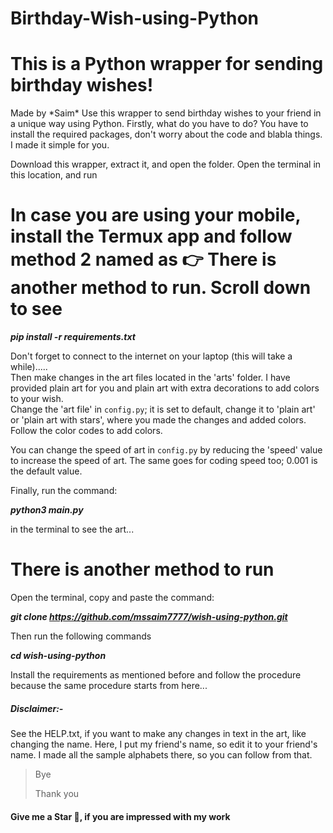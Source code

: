 # Birthday-Wish-using-Python
<h1>This is a Python wrapper for sending birthday wishes!</h1> 
Made by *Saim* Use this wrapper to send birthday wishes to your friend in a unique way using Python.  
Firstly, what do you have to do? You have to install the required packages, don't worry about the code and blabla things.
I made it simple for you.

<!--"""<h5>Watch the preview video before proceeding. You can watch it on [YouTube](https://youtu.be/smlSfCLHlS0) or directly in the [video link](https://youtu.be/smlSfCLHlS0).</h5>
""" -->
Download this wrapper, extract it, and open the folder. Open the terminal in this location, and run
# In case you are using your mobile, install the Termux app and follow method 2 named as 👉 There is another method to run.  Scroll down to see

**_pip install -r requirements.txt_**   

Don't forget to connect to the internet on your laptop (this will take a while).....  
Then make changes in the art files located in the 'arts' folder. I have provided plain art for you and plain art with extra decorations to add colors to your wish.    
Change the 'art file' in `config.py`; it is set to default, change it to 'plain art' or 'plain art with stars', where you made the changes and added colors.  
Follow the color codes to add colors.    

You can change the speed of art in `config.py` by reducing the 'speed' value to increase the speed of art. The same goes for coding speed too; 0.001 is the default value.

Finally, run the command:

**_python3 main.py_**        

in the terminal to see the art...  

<h1>There is another method to run</h1>
Open the terminal, copy and paste the command:

 **_git clone https://github.com/mssaim7777/wish-using-python.git_**
 
 Then run the following commands
 
 **_cd wish-using-python_**
 
 Install the requirements as mentioned before and follow the procedure because the same procedure starts from here...
 
 
  <h5>Disclaimer:-</h5>
        See the HELP.txt, if you want to make any changes in text in the art, like changing the name. Here, I put my friend's name, so edit it to your friend's name. I made all the sample alphabets there, so you can follow from that.

> Bye
> 
>Thank you 
<h4>Give me a Star 🌟, if you are impressed with my work</h4>
